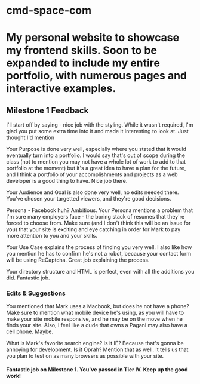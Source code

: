 # cmd-space-com

# My personal website to showcase my frontend skills. Soon to be expanded to include my entire portfolio, with numerous pages and interactive examples.


## Milestone 1 Feedback

I'll start off by saying - nice job with the styling. While it wasn't required, I'm glad you put some extra time into it and made it interesting to look at. Just thought I'd mention

Your Purpose is done very well, especially where you stated that it would eventually turn into a portfolio. I would say that's out of scope during the class (not to mention you may not have a whole lot of work to add to that portfolio at the moment) but it's a great idea to have a plan for the future, and I think a portfolio of your accomplishments and projects as a web developer is a good thing to have. Nice job there.

Your Audience and Goal is also done very well, no edits needed there. You've chosen your targetted viewers, and they're good decisions.

Persona - Facebook huh? Ambitious. Your Persona mentions a problem that I'm sure many employers face - the boring stack of resumes that they're forced to choose from. Make sure (and I don't think this will be an issue for you) that your site is exciting and eye catching in order for Mark to pay more attention to you and your skills. 


Your Use Case explains the process of finding you very well. I also like how you mention he has to confirm he's not a robot, because your contact form will be using ReCaptcha. Great job explaining the process.

Your directory structure and HTML is perfect, even with all the additions you did. Fantastic job.


### Edits &amp; Suggestions

You mentioned that Mark uses a Macbook, but does he not have a phone? Make sure to mention what mobile device he's using, as you will have to make your site mobile responsive, and he may be on the move when he finds your site. Also, I feel like a dude that owns a Pagani may also have a cell phone. Maybe.

What is Mark's favorite search engine? Is it IE? Because that's gonna be annoying for development. Is it Oprah? Mention that as well. It tells us that you plan to test on as many browsers as possible with your site.

#### Fantastic job on Milestone 1. You've passed in Tier IV. Keep up the good work!
 
